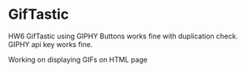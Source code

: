# GifTastic
HW6 GifTastic using GIPHY
Buttons works fine with duplication check.
GIPHY api key works fine.

Working on displaying GIFs on HTML page